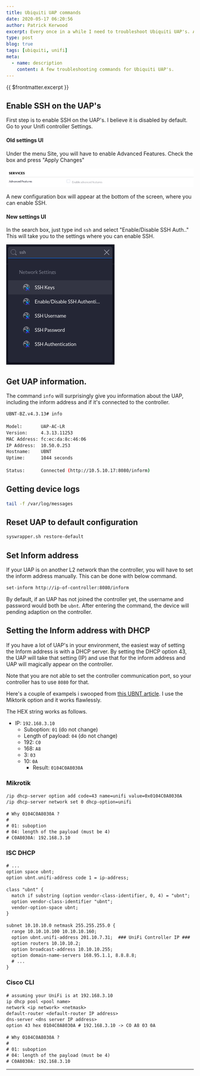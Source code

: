 ```yaml
---
title: Ubiquiti UAP commands
date: 2020-05-17 06:20:56
author: Patrick Kerwood
excerpt: Every once in a while I need to troubleshoot Ubiquiti UAP's. And since I rarely do so, I forget howto. This post is just a couple of commands for my own deteriorating memory.
type: post
blog: true
tags: [ubiquiti, unifi]
meta:
  - name: description
    content: A few troubleshooting commands for Ubiquiti UAP's.
---
```


{{ $frontmatter.excerpt }}

## Enable SSH on the UAP's

First step is to enable SSH on the UAP's. I believe it is disabled by default. Go to your Unifi controller Settings.

#### Old settings UI

Under the menu Site, you will have to enable Advanced Features. Check the box and press "Apply Changes"

![](./enable-advanced.png)

A new configuration box will appear at the bottom of the screen, where you can enable SSH.

#### New settings UI

In the search box, just type ind `ssh` and select "Enable/Disable SSH Auth.." This will take you to the settings where you can enable SSH.

![](./search-box.png)

## Get UAP information.

The command `info` will surprisingly give you information about the UAP, including the inform address and if it's connected to the controller.

```sh
UBNT-BZ.v4.3.13# info

Model:       UAP-AC-LR
Version:     4.3.13.11253
MAC Address: fc:ec:da:8c:46:06
IP Address:  10.50.0.253
Hostname:    UBNT
Uptime:      1044 seconds

Status:      Connected (http://10.5.10.17:8080/inform)
```

## Getting device logs

```sh
tail -f /var/log/messages
```

## Reset UAP to default configuration

```sh
syswrapper.sh restore-default
```

## Set Inform address

If your UAP is on another L2 network than the controller, you will have to set the inform address manually. This can be done with below command.

```sh
set-inform http://ip-of-controller:8080/inform
```

By default, if an UAP has not joined the controller yet, the username and password would both be `ubnt`. After entering the command, the device will pending adaption on the controller.

## Setting the Inform address with DHCP

If you have a lot of UAP's in your environment, the easiest way of setting the Inform address is with a DHCP server. By setting the DHCP option 43, the UAP will take that setting (IP) and use that for the inform address and UAP will magically appear on the controller.

Note that you are not able to set the controller communication port, so your controller has to use `8080` for that.

Here's a couple of exampels i swooped from [this UBNT article](https://help.ui.com/hc/en-us/articles/204909754-UniFi-Device-Adoption-Methods-for-Remote-UniFi-Controllers). I use the Miktorik option and it works flawlessly.

The HEX string works as follows.

- IP: `192.168.3.10`
  - Suboption: `01` (do not change)
  - Length of payload: `04` (do not change)
  - 192: `C0`
  - 168: `A8`
  - 3: `03`
  - 10: `0A`
    - Result: `0104C0A8030A`

### Mikrotik

```
/ip dhcp-server option add code=43 name=unifi value=0x0104C0A8030A
/ip dhcp-server network set 0 dhcp-option=unifi

# Why 0104C0A8030A ?
#
# 01: suboption
# 04: length of the payload (must be 4)
# C0A8030A: 192.168.3.10
```

### ISC DHCP

```
# ...
option space ubnt;
option ubnt.unifi-address code 1 = ip-address;

class "ubnt" {
  match if substring (option vendor-class-identifier, 0, 4) = "ubnt";
  option vendor-class-identifier "ubnt";
  vendor-option-space ubnt;
}

subnet 10.10.10.0 netmask 255.255.255.0 {
  range 10.10.10.100 10.10.10.160;
  option ubnt.unifi-address 201.10.7.31;  ### UniFi Controller IP ###
  option routers 10.10.10.2;
  option broadcast-address 10.10.10.255;
  option domain-name-servers 168.95.1.1, 8.8.8.8;
  # ...
}
```

### Cisco CLI

```
# assuming your UniFi is at 192.168.3.10
ip dhcp pool <pool name>
network <ip network> <netmask>
default-router <default-router IP address>
dns-server <dns server IP address>
option 43 hex 0104C0A8030A # 192.168.3.10 -> CO A8 03 0A

# Why 0104C0A8030A ?
#
# 01: suboption
# 04: length of the payload (must be 4)
# C0A8030A: 192.168.3.10
```

---

